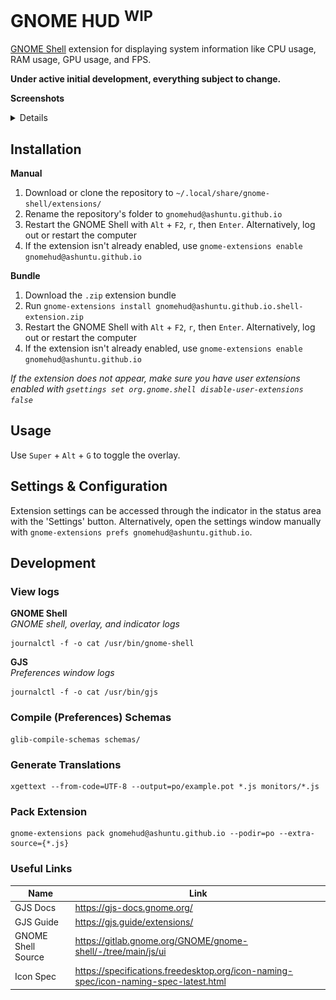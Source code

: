 # GNOME HUD <sup>WIP</sup>

[GNOME Shell](https://www.gnome.org/) extension for displaying system information like CPU usage, RAM usage, GPU usage, and FPS.

**Under active initial development, everything subject to change.**

**Screenshots**  
<details>
    <img src="./images/indicator-popup.png" height="200px">
    <p>Indicator Popup Menu</p>
    <img src="./images/overlay.png" height="200px">
    <p>Example Overlay</p>
    <img src="./images/preferences-1.png" height="200px">
    <p>Preferences Window (General)</p>
    <img src="./images/preferences-2.png" height="200px">
    <p>Preferences Window (Styles)</p>
    <img src="./images/preferences-3.png" height="200px">
    <p>Preferences Window (Monitors)</p>
</details>

## Installation

**Manual**

1. Download or clone the repository to `~/.local/share/gnome-shell/extensions/`
2. Rename the repository's folder to `gnomehud@ashuntu.github.io`
3. Restart the GNOME Shell with `Alt` + `F2`, `r`, then `Enter`. Alternatively, log out or restart the computer
4. If the extension isn't already enabled, use `gnome-extensions enable gnomehud@ashuntu.github.io`

**Bundle**

1. Download the `.zip` extension bundle
2. Run `gnome-extensions install gnomehud@ashuntu.github.io.shell-extension.zip`
3. Restart the GNOME Shell with `Alt` + `F2`, `r`, then `Enter`. Alternatively, log out or restart the computer
4. If the extension isn't already enabled, use `gnome-extensions enable gnomehud@ashuntu.github.io`

*If the extension does not appear, make sure you have user extensions enabled with `gsettings set org.gnome.shell disable-user-extensions false`*

## Usage

Use `Super` + `Alt` + `G` to toggle the overlay.

## Settings & Configuration

Extension settings can be accessed through the indicator in the status area with the 'Settings' button. Alternatively, open the settings window manually with `gnome-extensions prefs gnomehud@ashuntu.github.io`.

## Development

### View logs

**GNOME Shell**  
*GNOME shell, overlay, and indicator logs*

```
journalctl -f -o cat /usr/bin/gnome-shell
```

**GJS**  
*Preferences window logs*

```
journalctl -f -o cat /usr/bin/gjs
```

### Compile (Preferences) Schemas

```
glib-compile-schemas schemas/
```

### Generate Translations

```
xgettext --from-code=UTF-8 --output=po/example.pot *.js monitors/*.js
```

### Pack Extension

```
gnome-extensions pack gnomehud@ashuntu.github.io --podir=po --extra-source={*.js}
```

### Useful Links

| Name | Link |
|------|------|
| GJS Docs | https://gjs-docs.gnome.org/ |
| GJS Guide | https://gjs.guide/extensions/ |
| GNOME Shell Source | https://gitlab.gnome.org/GNOME/gnome-shell/-/tree/main/js/ui |
| Icon Spec | https://specifications.freedesktop.org/icon-naming-spec/icon-naming-spec-latest.html |
